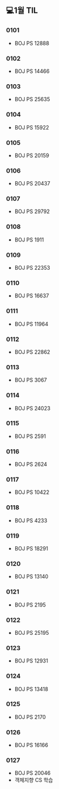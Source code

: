 ## 💻1월 TIL

### 0101
* BOJ PS 12888

### 0102
* BOJ PS 14466

### 0103
* BOJ PS 25635

### 0104
* BOJ PS 15922

### 0105
* BOJ PS 20159

### 0106
* BOJ PS 20437

### 0107
* BOJ PS 29792

### 0108
* BOJ PS 1911

### 0109
* BOJ PS 22353

### 0110
* BOJ PS 16637

### 0111
* BOJ PS 11964

### 0112
* BOJ PS 22862

### 0113
* BOJ PS 3067

### 0114
* BOJ PS 24023

### 0115
* BOJ PS 2591

### 0116
* BOJ PS 2624

### 0117
* BOJ PS 10422

### 0118
* BOJ PS 4233

### 0119
* BOJ PS 18291

### 0120
* BOJ PS 13140

### 0121
* BOJ PS 2195

### 0122
* BOJ PS 25195

### 0123
* BOJ PS 12931

### 0124
* BOJ PS 13418

### 0125
* BOJ PS 2170

### 0126
* BOJ PS 16166

### 0127
* BOJ PS 20046 
* 객체지향 CS 학습